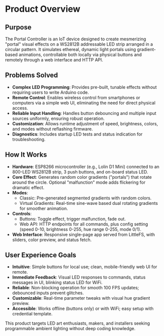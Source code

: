 # Product Overview

## Purpose

The Portal Controller is an IoT device designed to create mesmerizing "portal" visual effects on a WS2812B addressable LED strip arranged in a circular pattern. It simulates ethereal, dynamic light portals using gradient-based animations, controllable both locally via physical buttons and remotely through a web interface and HTTP API.

## Problems Solved

- **Complex LED Programming**: Provides pre-built, tunable effects without requiring users to write Arduino code.
- **Remote Control**: Enables wireless control from smartphones or computers via a simple web UI, eliminating the need for direct physical access.
- **Reliable Input Handling**: Handles button debouncing and multiple input sources uniformly, ensuring robust operation.
- **Customization**: Allows runtime adjustment of speed, brightness, colors, and modes without reflashing firmware.
- **Diagnostics**: Includes startup LED tests and status indication for troubleshooting.

## How It Works

- **Hardware**: ESP8266 microcontroller (e.g., Lolin D1 Mini) connected to an 800-LED WS2812B strip, 3 push buttons, and on-board status LED.
- **Core Effect**: Generates random color gradients ("portals") that rotate around the circle. Optional "malfunction" mode adds flickering for dramatic effect.
- **Modes**:
  - Classic: Pre-generated segmented gradients with random colors.
  - Virtual Gradients: Real-time sine-wave based dual rotating gradients for smoother animation.
- **Controls**:
  - Buttons: Toggle effect, trigger malfunction, fade out.
  - Web API: HTTP endpoints for all commands, plus config setting (speed 0-10, brightness 0-255, hue range 0-255, mode 0/1).
- **Web Interface**: Responsive single-page app served from LittleFS, with sliders, color preview, and status fetch.

## User Experience Goals

- **Intuitive**: Simple buttons for local use; clean, mobile-friendly web UI for remote.
- **Immediate Feedback**: Visual LED responses to commands, status messages in UI, blinking status LED for WiFi.
- **Reliable**: Non-blocking operation for smooth 100 FPS updates; debounced inputs prevent glitches.
- **Customizable**: Real-time parameter tweaks with visual hue gradient preview.
- **Accessible**: Works offline (buttons only) or with WiFi; easy setup with credential template.

This product targets LED art enthusiasts, makers, and installers seeking programmable ambient lighting without deep coding knowledge.
